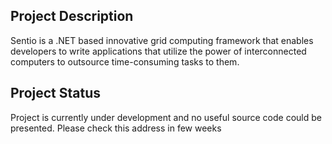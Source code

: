 ## Project Description ##
Sentio is a .NET based innovative grid computing framework that enables developers to write applications that utilize the power of interconnected computers to outsource time-consuming tasks to them.
## Project Status ##
Project is currently under development and no useful source code could be presented. Please check this address in few weeks
